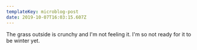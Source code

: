 ```yaml
---
templateKey: microblog-post
date: 2019-10-07T16:03:15.607Z
---
```


The grass outside is crunchy and I'm not feeling it. I'm so not ready for it to be winter yet.
